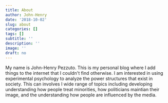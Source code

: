 ```yaml
---
title: About
author: John-Henry
date: '2018-10-02'
slug: about
categories: []
tags: []
subtitle: ''
description: ''
image: ''
draft: no
---
```


My name is John-Henry Pezzuto. This is my personal blog where I add things to the internet that I couldn't find otherwise. I am interested in using experimental psychology to analyze the power structures that exist in society. This can involves I wide range of topics including developing understanding how people treat minorities, how politicians maintian their image, and the understanding how people are influenced by the media.